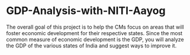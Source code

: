 # GDP-Analysis-with-NITI-Aayog
The overall goal of this project is to help the CMs focus on areas that will foster economic development for their respective states. Since the most common measure of economic development is the GDP, you will analyze the GDP of the various states of India and suggest ways to improve it.
